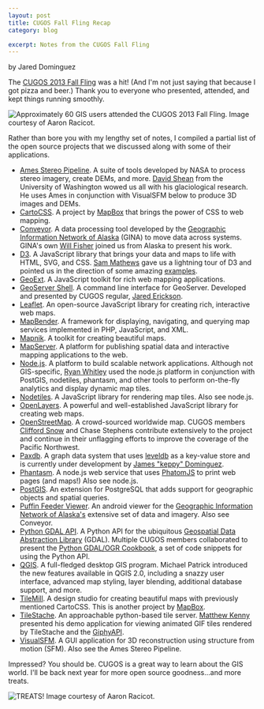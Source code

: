```yaml
---
layout: post
title: CUGOS Fall Fling Recap
category: blog

excerpt: Notes from the CUGOS Fall Fling
---
```


by Jared Dominguez


The [CUGOS 2013 Fall Fling](http://cugos.org/events/2013/10/16/fall-fling/) was a hit! (And I'm not just saying that because I got pizza and beer.) Thank you to everyone who presented, attended, and kept things running smoothly. 

![Approximately 60 GIS users attended the CUGOS 2013 Fall Fling. Image courtesy of Aaron Racicot.](/images/CUGOS_Attendees.jpg)

Rather than bore you with my lengthy set of notes, I compiled a partial list of the open source projects that we discussed along with some of their applications.

- [Ames Stereo Pipeline](http://ti.arc.nasa.gov/tech/asr/intelligent-robotics/ngt/stereo/). A suite of tools developed by NASA to process stereo imagery, create DEMs, and more. [David Shean](https://github.com/dshean) from the University of Washington wowed us all with his glaciological research. He uses Ames in conjunction with VisualSFM below to produce 3D images and DEMs.
- [CartoCSS](https://www.mapbox.com/tilemill/docs/manual/carto/). A project by [MapBox](http://mapbox.com/) that brings the power of CSS to web mapping.
- [Conveyor](https://github.com/gina-alaska/conveyor). A data processing tool developed by the [Geographic Information Network of Alaska](http://gina.alaska.edu/) (GINA) to move data across systems. GINA's own [Will Fisher](https://github.com/teknofire) joined us from Alaska to present his work.
- [D3](http://d3js.org/). A JavaScript library that brings your data and maps to life with HTML, SVG, and CSS. [Sam Mathews](http://mapsam.com/) gave us a lightning tour of D3 and pointed us in the direction of some amazing [examples](http://biovisualize.github.io/d3visualization/).
- [GeoExt](http://geoext.org/). A JavaScript toolkit for rich web mapping applications.
- [GeoServer Shell](https://github.com/jericks/geoserver-shell). A command line interface for GeoServer. Developed and presented by CUGOS regular, [Jared Erickson](https://github.com/jericks).
- [Leaflet](http://leafletjs.com/). An open-source JavaScript library for creating rich, interactive web maps. 
- [MapBender](http://www.mapbender.org/). A framework for displaying, navigating, and querying map services implemented in PHP, JavaScript, and XML.
- [Mapnik](http://mapnik.org/). A toolkit for creating beautiful maps.
- [MapServer](http://mapserver.org/). A platform for publishing spatial data and interactive mapping applications to the web.
- [Node.js](http://nodejs.org/). A platform to build scalable network applications. Although not GIS-specific, [Ryan Whitley](https://github.com/apollolm) used the node.js platform in conjunction with PostGIS, nodetiles, phantasm, and other tools to perform on-the-fly analytics and display dynamic map tiles.
- [Nodetiles](https://github.com/nodetiles/nodetiles-core/). A JavaScript library for rendering map tiles. Also see node.js.
- [OpenLayers](http://openlayers.org/). A powerful and well-established JavaScript library for creating web maps.
- [OpenStreetMap](http://www.openstreetmap.org/). A crowd-sourced worldwide map. CUGOS members [Clifford Snow](http://www.openstreetmap.org/user/Glassman) and Chase Stephens contribute extensively to the project and continue in their unflagging efforts to improve the coverage of the Pacific Northwest.
- [Paxdb](https://github.com/keppy/paxdb). A graph data system that uses [leveldb](https://code.google.com/p/leveldb/) as a key-value store and is currently under development by [James "keppy" Dominguez](https://github.com/keppy).
- [Phantasm](https://github.com/apollolm/phantasm). A node.js web service that uses [PhatomJS](http://phantomjs.org/) to print web pages (and maps!) Also see node.js.
- [PostGIS](http://postgis.net/). An extension for PostgreSQL that adds support for geographic objects and spatial queries.
- [Puffin Feeder Viewer](https://github.com/gina-alaska/gina-puffinfeeder-android-viewer). An android viewer for the [Geographic Information Network of Alaska's](http://gina.alaska.edu/) extensive set of data and imagery. Also see Conveyor.
- [Python GDAL API](http://pcjericks.github.io/py-gdalogr-cookbook/). A Python API for the ubiquitous [Geospatial Data Abstraction Library](http://www.gdal.org/) (GDAL). Multiple CUGOS members collaborated to present the [Python GDAL/OGR Cookbook](http://pcjericks.github.io/py-gdalogr-cookbook/), a set of code snippets for using the Python API.
- [QGIS](http://www.qgis.org/). A full-fledged desktop GIS program. Michael Patrick introduced the new features available in QGIS 2.0, including a snazzy user interface, advanced map styling, layer blending, additional database support, and more.
- [TileMill](https://www.mapbox.com/tilemill/). A design studio for creating beautiful maps with previously mentioned CartoCSS. This is another project by [MapBox](https://www.mapbox.com).
- [TileStache](http://tilestache.org/). An approachable python-based tile server. [Matthew Kenny](http://mattmakesmaps.com/) presented his demo application for viewing animated GIF tiles rendered by TileStache and the [GiphyAPI](https://github.com/giphy/GiphyAPI).
- [VisualSFM](http://ccwu.me/vsfm/). A GUI application for 3D reconstruction using structure from motion (SFM). Also see the Ames Stereo Pipeline.

Impressed? You should be. CUGOS is a great way to learn about the GIS world. I'll be back next year for more open source goodness...and more treats.

![TREATS! Image courtesy of Aaron Racicot.](/images/CUGOS_Treats.jpg)
